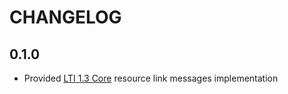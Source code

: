 CHANGELOG
=========

0.1.0
-----

* Provided [LTI 1.3 Core](http://www.imsglobal.org/spec/lti/v1p3) resource link messages implementation
